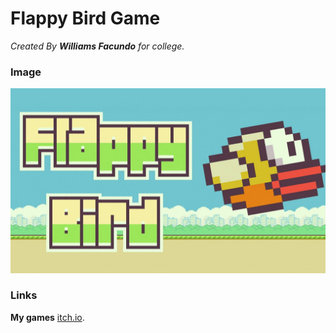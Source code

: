 # Flappy Bird Game

_Created By **Williams Facundo** for college._

### Image

![This is a alt text.](image/wallpaper.jpg "This is a wallpaper.")

### Links

**My games** [itch.io](https://williamsdev.itch.io/).
